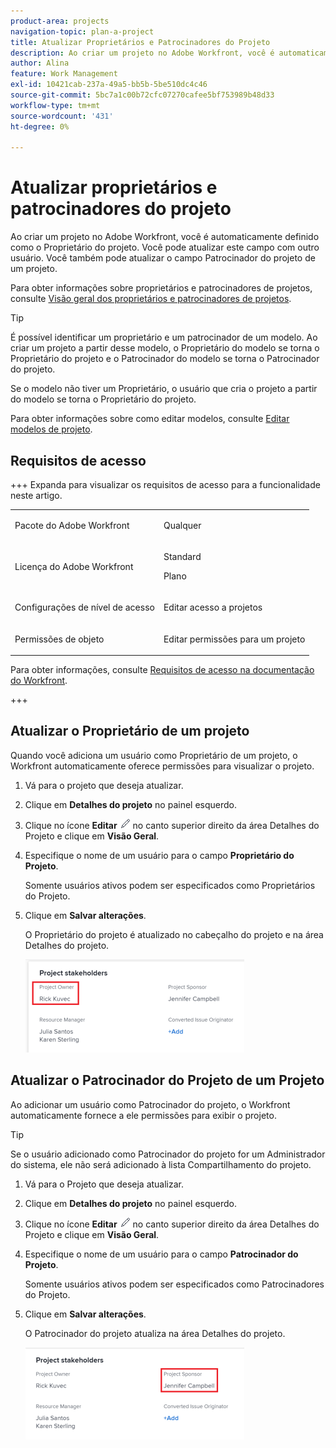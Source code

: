 ```yaml
---
product-area: projects
navigation-topic: plan-a-project
title: Atualizar Proprietários e Patrocinadores do Projeto
description: Ao criar um projeto no Adobe Workfront, você é automaticamente definido como o Proprietário do projeto. Você pode atualizar este campo com outro usuário. Você também pode atualizar o campo Patrocinador do projeto de um projeto.
author: Alina
feature: Work Management
exl-id: 10421cab-237a-49a5-bb5b-5be510dc4c46
source-git-commit: 5bc7a1c00b72cfc07270cafee5bf753989b48d33
workflow-type: tm+mt
source-wordcount: '431'
ht-degree: 0%

---
```



# Atualizar proprietários e patrocinadores do projeto

<!--Audited: 07/2024-->

Ao criar um projeto no Adobe Workfront, você é automaticamente definido como o Proprietário do projeto. Você pode atualizar este campo com outro usuário. Você também pode atualizar o campo Patrocinador do projeto de um projeto.

Para obter informações sobre proprietários e patrocinadores de projetos, consulte [Visão geral dos proprietários e patrocinadores de projetos](../../../manage-work/projects/planning-a-project/project-owners-and-sponsors.md).

>[!TIP]
>
>É possível identificar um proprietário e um patrocinador de um modelo. Ao criar um projeto a partir desse modelo, o Proprietário do modelo se torna o Proprietário do projeto e o Patrocinador do modelo se torna o Patrocinador do projeto.
>
>Se o modelo não tiver um Proprietário, o usuário que cria o projeto a partir do modelo se torna o Proprietário do projeto.
>
>Para obter informações sobre como editar modelos, consulte [Editar modelos de projeto](../../../manage-work/projects/create-and-manage-templates/edit-templates.md).

## Requisitos de acesso

+++ Expanda para visualizar os requisitos de acesso para a funcionalidade neste artigo. 

<table style="table-layout:auto"> 
 <col> 
 <col> 
 <tbody> 
  <tr> 
   <td role="rowheader">Pacote do Adobe Workfront</td> 
   <td> <p>Qualquer</p> <p>  </p> </td> 
  </tr> 
  <tr> 
   <td role="rowheader">Licença do Adobe Workfront</td> 
   <td><p>Standard</p> 
   <p>Plano</p> </td> 
  </tr> 
  <tr> 
   <td role="rowheader">Configurações de nível de acesso</td> 
   <td> <p>Editar acesso a projetos</p> </td> 
  </tr> 
  <tr> 
   <td role="rowheader">Permissões de objeto</td> 
   <td> <p>Editar permissões para um projeto</p> </td> 
  </tr> 
 </tbody> 
</table>

Para obter informações, consulte [Requisitos de acesso na documentação do Workfront](/help/quicksilver/administration-and-setup/add-users/access-levels-and-object-permissions/access-level-requirements-in-documentation.md).

+++

<!--Old:

<table style="table-layout:auto"> 
 <col> 
 <col> 
 <tbody> 
  <tr> 
   <td role="rowheader">Adobe Workfront plan</td> 
   <td> <p>Any</p> <p>  </p> </td> 
  </tr> 
  <tr> 
   <td role="rowheader">Adobe Workfront license*</td> 
   <td><p>New: Standard</p> 
   <p>Current: Plan </p> </td> 
  </tr> 
  <tr> 
   <td role="rowheader">Access level configurations*</td> 
   <td> <p>Edit access to Projects</p> </td> 
  </tr> 
  <tr> 
   <td role="rowheader">Object permissions</td> 
   <td> <p>Edit permissions to a project</p> </td> 
  </tr> 
 </tbody> 
</table>-->

## Atualizar o Proprietário de um projeto

Quando você adiciona um usuário como Proprietário de um projeto, o Workfront automaticamente oferece permissões para visualizar o projeto.

1. Vá para o projeto que deseja atualizar.
1. Clique em **Detalhes do projeto** no painel esquerdo.
1. Clique no ícone **Editar** ![Ícone Editar](assets/qs-edit-icon.png) no canto superior direito da área Detalhes do Projeto e clique em **Visão Geral**.

1. Especifique o nome de um usuário para o campo **Proprietário do Projeto**.

   Somente usuários ativos podem ser especificados como Proprietários do Projeto.

1. Clique em **Salvar alterações**.

   O Proprietário do projeto é atualizado no cabeçalho do projeto e na área Detalhes do projeto.

   ![O proprietário dos participantes do projeto destacou](assets/project-stakeholders-owner-highlighted-nwe-350x149.png)

## Atualizar o Patrocinador do Projeto de um Projeto

Ao adicionar um usuário como Patrocinador do projeto, o Workfront automaticamente fornece a ele permissões para exibir o projeto.

>[!TIP]
>
>Se o usuário adicionado como Patrocinador do projeto for um Administrador do sistema, ele não será adicionado à lista Compartilhamento do projeto.

1. Vá para o Projeto que deseja atualizar.
1. Clique em **Detalhes do projeto** no painel esquerdo.
1. Clique no ícone **Editar** ![Ícone Editar](assets/qs-edit-icon.png) no canto superior direito da área Detalhes do Projeto e clique em **Visão Geral**.

1. Especifique o nome de um usuário para o campo **Patrocinador do Projeto**.

   Somente usuários ativos podem ser especificados como Patrocinadores do Projeto.

1. Clique em **Salvar alterações**.

   O Patrocinador do projeto atualiza na área Detalhes do projeto.

   ![Destaque do patrocinador do projeto](assets/project-stakeholders-sponsor-highlighted-nwe-350x147.png)

